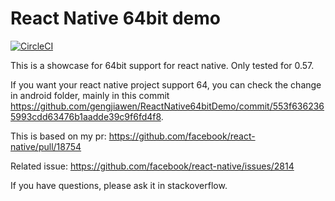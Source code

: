 # React Native 64bit demo
[![CircleCI](https://circleci.com/gh/gengjiawen/ReactNative64bitDemo.svg?style=svg)](https://circleci.com/gh/gengjiawen/ReactNative64bitDemo)

This is a showcase for 64bit support for react native. Only tested for 0.57.

If you want your react native project support 64, you can check the change in android folder,
mainly in this commit https://github.com/gengjiawen/ReactNative64bitDemo/commit/553f6362365993cdd63476b1aadde39c9f6fd4f8.

This is based on my pr: https://github.com/facebook/react-native/pull/18754

Related issue: https://github.com/facebook/react-native/issues/2814

If you have questions, please ask it in stackoverflow.
